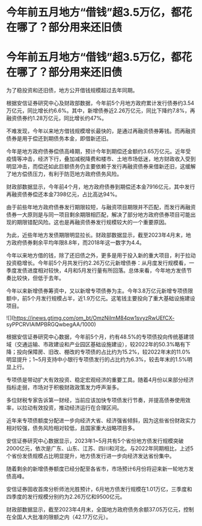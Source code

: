 # 今年前五月地方“借钱”超3.5万亿，都花在哪了？部分用来还旧债

# 今年前五月地方“借钱”超3.5万亿，都花在哪了？部分用来还旧债

为了稳投资和还旧债，地方公开借钱规模超过去年同期。

根据安信证券研究中心及财政部数据，今年前5个月地方政府累计发行债券约3.54万亿元，同比增长约6.6%。其中，新增债券近2.26万亿元，同比下降约7.8%，再融资债券约1.28万亿元，同比增长约47%。

不难发现，今年以来地方借钱规模增长最快的，是通过再融资债券筹钱。而再融资债券是用于偿还到期债务本金，即借新还旧。

今年是地方政府债券偿债高峰期，预计今年到期偿还金额约3.65万亿元。近年受疫情等冲击，经济下行，叠加减税降费和楼市、土地市场低迷，地方财政收入受到明显冲击，而偿还如此巨额债务仍主要依赖于发行再融资债券来借新还旧，这缓解了地方偿债压力，有利于防范地方政府债务风险。

财政部数据显示，今年前4个月，地方政府债券到期偿还本金7916亿元，其中发行再融资债券偿还本金7398亿元，占比高达94%。

由于前些年地方政府债券发行期限较短，与融资项目期限并不匹配，而发行再融资债券一大原则是与同一项目剩余期限相匹配，解决了部分地方政府债券项目可能出现的期限错配风险。这也是再融资债券发行规模较大的一个重要原因。

为此，近些年地方发债期限明显拉长。财政部数据显示，截至2023年4月末，地方政府债券剩余平均年限8.8年，而2018年这一数字为4.4。

今年以来地方借的钱，除了还旧债之外，更多是用于投入新的重大项目，利于拉动投资稳增长。今年前5个月共发行约2.26万亿元新增债券：从月度发行规模看，一季度发债进度相对较快，4月和5月发行量有所回落。总体来看，今年地方发债节奏比较快，但低于去年。

今年以来新增债券筹资中，又以新增专项债券为主。今年3.8万亿元新增专项债限额中，前5个月发行规模占半，近1.9万亿元。这笔钱主要投向了重大基础设施建设项目。

![](https://inews.gtimg.com/om_bt/OmzNiImM84pw1svyzRwUEfCX-
syPPCRVIAlMPBRGQwbegAA/1000)

根据安信证券研究中心数据，今年前5个月，约有48.5%的专项债投向传统基建领域（交通运输、市政建设和产业园区基础设施建设），较2022年的50.3%略有下降；投向保障房、旧改、棚改的专项债的占比约为15.2%，较2022年末的11.0%明显提升；1~5月支持中小银行专项债发行的占比约为6.3%，较去年末的1.5%明显上行。

专项债是带动扩大有效投资、稳定宏观经济的重要工具。随着4月份以来部分经济指标走弱，市场对于积极财政政策发力呼声渐多。

多位财税专家告诉第一财经，当前应该加快专项债发行节奏，并提高债券使用效率，以拉动有效投资，推动经济运行在合理区间。

近年来专项债额度分配进一步向经济大省、经济强省倾斜，因为这些省份财政实力相对较强，债务风险相对较低，且国家重大战略项目多。

安信证券研究中心数据显示，2023年1~5月共有5个省份地方债发行规模突破2000亿元，依次是广东、山东、江苏、四川和河北。与2022年同期相比，上述5个省份发债规模占比明显提升，地方债发行进一步向经济发达省份集中。

随着剩余的新增债券额度已经分配至各省市，市场预计6月份将迎来新一轮地方发债高峰。

安信证券固收首席分析师池光胜预计，6月地方债发行规模在1.01万亿，三季度和四季度的发行规模分别约为2.26万亿和9500亿元。

财政部数据显示，截至2023年4月末，全国地方政府债务余额37.05万亿元，控制在全国人大批准的限额之内（42.17万亿元）。

